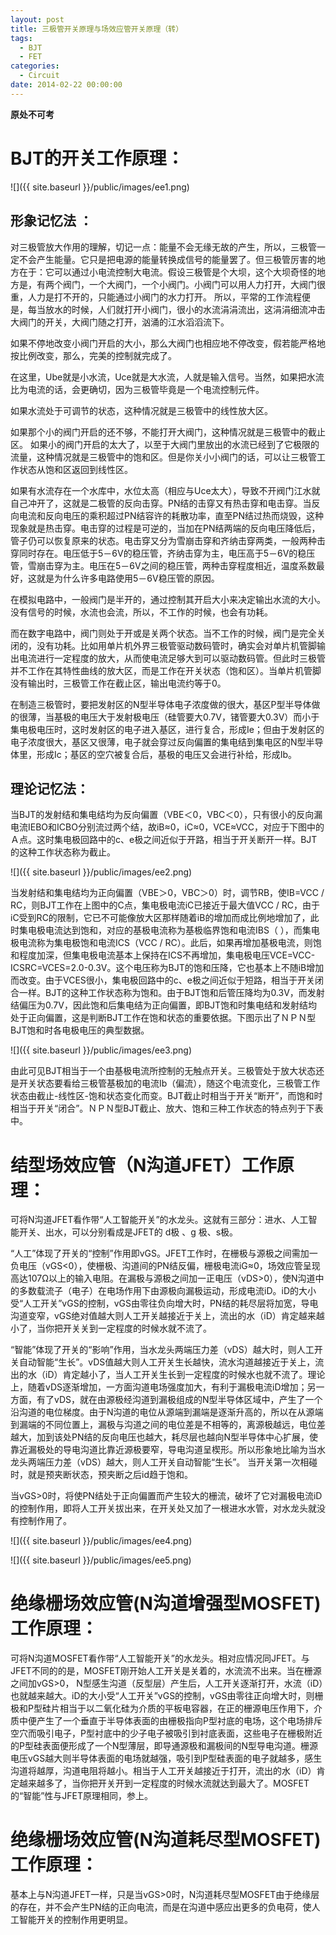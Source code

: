 ```yaml
---
layout: post
title: 三极管开关原理与场效应管开关原理（转）
tags:
  - BJT
  - FET
categories:
  - Circuit
date: 2014-02-22 00:00:00
---
```


**原处不可考**

# BJT的开关工作原理：

![]({{ site.baseurl }}/public/images/ee1.png)

## 形象记忆法 ：

对三极管放大作用的理解，切记一点：能量不会无缘无故的产生，所以，三极管一定不会产生能量。它只是把电源的能量转换成信号的能量罢了。但三极管厉害的地方在于：它可以通过小电流控制大电流。假设三极管是个大坝，这个大坝奇怪的地方是，有两个阀门，一个大阀门，一个小阀门。小阀门可以用人力打开，大阀门很重，人力是打不开的，只能通过小阀门的水力打开。
所以，平常的工作流程便是，每当放水的时候，人们就打开小阀门，很小的水流涓涓流出，这涓涓细流冲击大阀门的开关，大阀门随之打开，汹涌的江水滔滔流下。

如果不停地改变小阀门开启的大小，那么大阀门也相应地不停改变，假若能严格地按比例改变，那么，完美的控制就完成了。

在这里，Ube就是小水流，Uce就是大水流，人就是输入信号。当然，如果把水流比为电流的话，会更确切，因为三极管毕竟是一个电流控制元件。

如果水流处于可调节的状态，这种情况就是三极管中的线性放大区。

如果那个小的阀门开启的还不够，不能打开大阀门，这种情况就是三极管中的截止区。 如果小的阀门开启的太大了，以至于大阀门里放出的水流已经到了它极限的流量，这种情况就是三极管中的饱和区。但是你关小小阀门的话，可以让三极管工作状态从饱和区返回到线性区。

如果有水流存在一个水库中，水位太高（相应与Uce太大），导致不开阀门江水就自己冲开了，这就是二极管的反向击穿。PN结的击穿又有热击穿和电击穿。当反向电流和反向电压的乘积超过PN结容许的耗散功率，直至PN结过热而烧毁，这种现象就是热击穿。电击穿的过程是可逆的，当加在PN结两端的反向电压降低后，管子仍可以恢复原来的状态。电击穿又分为雪崩击穿和齐纳击穿两类，一般两种击穿同时存在。电压低于5－6V的稳压管，齐纳击穿为主，电压高于5－6V的稳压管，雪崩击穿为主。电压在5－6V之间的稳压管，两种击穿程度相近，温度系数最好，这就是为什么许多电路使用5－6V稳压管的原因。

在模拟电路中，一般阀门是半开的，通过控制其开启大小来决定输出水流的大小。没有信号的时候，水流也会流，所以，不工作的时候，也会有功耗。

而在数字电路中，阀门则处于开或是关两个状态。当不工作的时候，阀门是完全关闭的，没有功耗。比如用单片机外界三极管驱动数码管时，确实会对单片机管脚输出电流进行一定程度的放大，从而使电流足够大到可以驱动数码管。但此时三极管并不工作在其特性曲线的放大区，而是工作在开关状态（饱和区）。当单片机管脚没有输出时，三极管工作在截止区，输出电流约等于0。

在制造三极管时，要把发射区的N型半导体电子浓度做的很大，基区P型半导体做的很薄，当基极的电压大于发射极电压（硅管要大0.7V，锗管要大0.3V）而小于集电极电压时，这时发射区的电子进入基区，进行复合，形成Ie；但由于发射区的电子浓度很大，基区又很薄，电子就会穿过反向偏置的集电结到集电区的N型半导体里，形成Ic；基区的空穴被复合后，基极的电压又会进行补给，形成Ib。

## 理论记忆法：

当BJT的发射结和集电结均为反向偏置（VBE＜0，VBC＜0），只有很小的反向漏电流IEBO和ICBO分别流过两个结，故iB≈0，iC≈0，VCE≈VCC，对应于下图中的Ａ点。这时集电极回路中的c、e极之间近似于开路，相当于开关断开一样。BJT的这种工作状态称为截止。

![]({{ site.baseurl }}/public/images/ee2.png)

当发射结和集电结均为正向偏置（VBE＞0，VBC＞0）时，调节RB，使IB=VCC / RC，则BJT工作在上图中的C点，集电极电流iC已接近于最大值VCC / RC，由于iC受到RC的限制，它已不可能像放大区那样随着iB的增加而成比例地增加了，此时集电极电流达到饱和，对应的基极电流称为基极临界饱和电流IBS（ ），而集电极电流称为集电极饱和电流ICS（VCC / RC）。此后，如果再增加基极电流，则饱和程度加深，但集电极电流基本上保持在ICS不再增加，集电极电压VCE=VCC-ICSRC=VCES=2.0-0.3V。这个电压称为BJT的饱和压降，它也基本上不随iB增加而改变。由于VCES很小，集电极回路中的c、e极之间近似于短路，相当于开关闭合一样。BJT的这种工作状态称为饱和。由于BJT饱和后管压降均为0.3V，而发射结偏压为0.7V，因此饱和后集电结为正向偏置，即BJT饱和时集电结和发射结均处于正向偏置，这是判断BJT工作在饱和状态的重要依据。下图示出了ＮＰＮ型BJT饱和时各电极电压的典型数据。

![]({{ site.baseurl }}/public/images/ee3.png)

由此可见BJT相当于一个由基极电流所控制的无触点开关。三极管处于放大状态还是开关状态要看给三极管基极加的电流Ib（偏流），随这个电流变化，三极管工作状态由截止-线性区-饱和状态变化而变。BJT截止时相当于开关“断开”，而饱和时相当于开关“闭合”。ＮＰＮ型BJT截止、放大、饱和三种工作状态的特点列于下表中。

# 结型场效应管（N沟道JFET）工作原理：

可将N沟道JFET看作带“人工智能开关”的水龙头。这就有三部分：进水、人工智能开关、出水，可以分别看成是JFET的 d极 、g 极、s极。

“人工”体现了开关的“控制”作用即vGS。JFET工作时，在栅极与源极之间需加一负电压（vGS<0），使栅极、沟道间的PN结反偏，栅极电流iG≈0，场效应管呈现高达107Ω以上的输入电阻。在漏极与源极之间加一正电压（vDS>0），使N沟道中的多数载流子（电子）在电场作用下由源极向漏极运动，形成电流iD。iD的大小受“人工开关”vGS的控制，vGS由零往负向增大时，PN结的耗尽层将加宽，导电沟道变窄，vGS绝对值越大则人工开关越接近于关上，流出的水（iD）肯定越来越小了，当你把开关关到一定程度的时候水就不流了。

“智能”体现了开关的“影响”作用，当水龙头两端压力差（vDS）越大时，则人工开关自动智能“生长”。vDS值越大则人工开关生长越快，流水沟道越接近于关上，流出的水（iD）肯定越小了，当人工开关生长到一定程度的时候水也就不流了。理论上，随着vDS逐渐增加，一方面沟道电场强度加大，有利于漏极电流iD增加；另一方面，有了vDS，就在由源极经沟道到漏极组成的N型半导体区域中，产生了一个沿沟道的电位梯度。由于N沟道的电位从源端到漏端是逐渐升高的，所以在从源端到漏端的不同位置上，漏极与沟道之间的电位差是不相等的，离源极越远，电位差越大，加到该处PN结的反向电压也越大，耗尽层也越向N型半导体中心扩展，使靠近漏极处的导电沟道比靠近源极要窄，导电沟道呈楔形。所以形象地比喻为当水龙头两端压力差（vDS）越大，则人工开关自动智能“生长”。 当开关第一次相碰时，就是预夹断状态，预夹断之后id趋于饱和。
  
当vGS>0时，将使PN结处于正向偏置而产生较大的栅流，破坏了它对漏极电流iD的控制作用，即将人工开关拔出来，在开关处又加了一根进水水管，对水龙头就没有控制作用了。

![]({{ site.baseurl }}/public/images/ee4.png)

![]({{ site.baseurl }}/public/images/ee5.png)

# 绝缘栅场效应管(N沟道增强型MOSFET)工作原理：

可将N沟道MOSFET看作带“人工智能开关”的水龙头。相对应情况同JFET。与JFET不同的的是，MOSFET刚开始人工开关是关着的，水流流不出来。当在栅源之间加vGS>0， N型感生沟道（反型层）产生后，人工开关逐渐打开，水流（iD）也就越来越大。iD的大小受“人工开关”vGS的控制，vGS由零往正向增大时，则栅极和P型硅片相当于以二氧化硅为介质的平板电容器，在正的栅源电压作用下，介质中便产生了一个垂直于半导体表面的由栅极指向P型衬底的电场，这个电场排斥空穴而吸引电子，P型衬底中的少子电子被吸引到衬底表面，这些电子在栅极附近的P型硅表面便形成了一个N型薄层，即导通源极和漏极间的N型导电沟道。栅源电压vGS越大则半导体表面的电场就越强，吸引到P型硅表面的电子就越多，感生沟道将越厚，沟道电阻将越小。相当于人工开关越接近于打开，流出的水（iD）肯定越来越多了，当你把开关开到一定程度的时候水流就达到最大了。MOSFET的“智能”性与JFET原理相同，参上。

# 绝缘栅场效应管(N沟道耗尽型MOSFET)工作原理：

基本上与N沟道JFET一样，只是当vGS>0时，N沟道耗尽型MOSFET由于绝缘层的存在，并不会产生PN结的正向电流，而是在沟道中感应出更多的负电荷，使人工智能开关的控制作用更明显。
